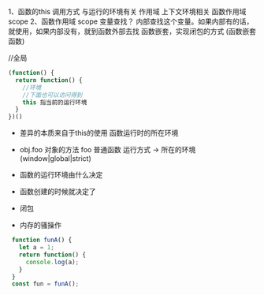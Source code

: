 1、函数的this 调用方式 与运行的环境有关 作用域 上下文环境相关
 函数作用域 scope
2、函数作用域 scope 变量查找？
内部查找这个变量。如果内部有的话，就使用，如果内部没有，就到函数外部去找
函数嵌套，实现闭包的方式 (函数嵌套函数)

//全局
```js
(function() {
  return function() {
    //环境
    //下面也可以访问得到
    this 指当前的运行环境
  }
})()
```

- 差异的本质来自于this的使用
函数运行时的所在环境
- obj.foo 对象的方法
foo 普通函数 运行方式 -> 所在的环境
(window|global|strict)

- 函数的运行环境由什么决定
- 函数创建的时候就决定了
- 闭包
- 内存的骚操作
```js
 function funA() {
   let a = 1;
   return function() {
     console.log(a);
   }
 }
 const fun = funA();
```
